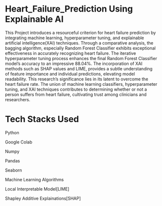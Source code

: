 # Heart_Failure_Prediction Using Explainable AI
This Project introduces a resourceful criterion for heart failure prediction by integrating machine learning, hyperparameter tuning, and explainable artificial intelligence(XAI) techniques. Through a comparative analysis, the bagging algorithm, especially Random Forest Classifier exhibits exceptional effectiveness in accurately recognizing heart failure. The iterative hyperparameter tuning process enhances the final  Random Forest Classifier model’s accuracy to an impressive 88.04%. The incorporation of XAI methods such as SHAP values and LIME, provides a subtle understanding of feature importance and individual predictions, elevating model readability. This research’s significance lies in its latent to overcome the heart failure rate. The union of machine learning classifiers, hyperparameter tuning, and XAI techniques contributes to determining whether or not a person suffers from heart failure, cultivating trust among clinicians and researchers.
# Tech Stacks Used
Python 

Google Colab

Numpy

Pandas

Seaborn

Machine Learning Algorithms

Local Interpretable Model[LIME]

Shapley Additive Explainations[SHAP]
